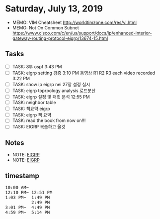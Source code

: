 # Saturday, July 13, 2019
- MEMO: VIM Cheatsheet http://worldtimzone.com/res/vi.html
- MEMO: Not On Common Subnet https://www.cisco.com/c/en/us/support/docs/ip/enhanced-interior-gateway-routing-protocol-eigrp/13674-15.html

## Tasks
- [ ] TASK: 8부 ospf 3:43 PM
- [ ] TASK: eigrp setting 검증 3:10 PM 동영상 R1 R2 R3 each video recorded 3:22 PM
- [ ] TASK: show ip eigrp nei 27장 설정 실시
- [ ] TASK: eigrp toprpology analysis 로드분산
- [ ] TASK: eigrp 설정 및 패킷 분석 12:55 PM
- [ ] TASK: neighbor table
- [ ]  TASK: 책요약 eigrp
- [ ] TASK: eigrp 책 요약
- [ ] TASK: read the book from now on!!!
- [ ] TASK: EIGRP 복습하고 올것

## Notes

- NOTE: [EIGRP](./07/EIGRP.md)
- NOTE: [EIGRP](./07/router.md)

## timestamp
<pre>
10:00 AM~ 
12:10 PM~ 12:51 PM
1:03 PM~  1:49 PM
          2:49 PM
3:01 PM~  4:49 PM
4:59 PM~  5:14 PM
</pre>
